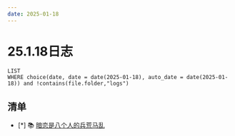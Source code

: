 ```yaml
---
date: 2025-01-18
---
```


# 25.1.18日志

```dataview
LIST
WHERE choice(date, date = date(2025-01-18), auto_date = date(2025-01-18)) and !contains(file.folder,"logs")
```

## 清单

- [*] 📚 [暗恋是八个人的兵荒马乱](../QZ/暗恋是八个人的兵荒马乱.md)
